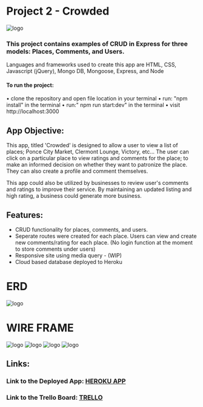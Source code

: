 # Project 2 - Crowded
![logo](http://i.imgur.com/L2QZdDP.png)
### This project contains examples of CRUD in Express for three models: Places, Comments, and Users.
Languages and frameworks used to create this app are HTML, CSS, Javascript (jQuery), Mongo DB, Mongoose, Express, and Node
#### To run the project:
• clone the repository and open file location in your terminal
• run: "npm install" in the terminal
• run:" npm run start:dev" in the terminal
• visit http://localhost:3000
## App Objective:
This app, titled 'Crowded' is designed to allow a user to view a list of places; Ponce City Market, Clermont Lounge, Victory, etc... The user can click on a particular place to view ratings and comments for the place; to make an informed decision on whether they want to patronize the place. They can also create a profile and comment themselves.

This app could also be utilized by businesses to review user's comments and ratings to improve their service. By maintaining an updated listing and high rating, a business could generate more business.
## Features:

* CRUD functionality for places, comments, and users.
* Seperate routes were created for each place. Users can view and create new comments/rating for each place. (No login function at the moment to store comments under users)
* Responsive site using media query - (WIP)
* Cloud based database deployed to Heroku
# ERD
![logo](http://i.imgur.com/NXja8aj.png "Crowd ERD")
# WIRE FRAME
![logo](http://i.imgur.com/VB2hXzT.png "Crowd ERD")
![logo](http://i.imgur.com/byyMWH1.png "Crowd ERD")
![logo](http://i.imgur.com/mkI7NYd.png "Crowd ERD")
![logo](http://i.imgur.com/PWKOgjw.png "Crowd ERD")






## Links:
### Link to the Deployed App: [HEROKU APP](https://crowdedpro.herokuapp.com/)
### Link to the Trello Board: [TRELLO](https://trello.com/b/QKoBpOQt/wdi-project-2-crowded)